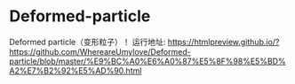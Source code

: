 # Deformed-particle
Deformed particle（变形粒子）！
运行地址: 
https://htmlpreview.github.io/?https://github.com/WhereareUmylove/Deformed-particle/blob/master/%E9%BC%A0%E6%A0%87%E5%8F%98%E5%BD%A2%E7%B2%92%E5%AD%90.html
